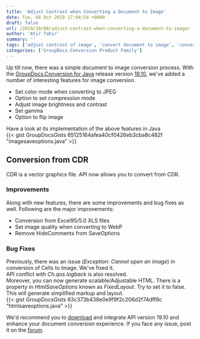 ```yaml
---
title: 'Adjust Contrast when Converting a Document to Image'
date: Tue, 08 Oct 2019 17:04:54 +0000
draft: false
url: /2019/10/08/adjust-contrast-when-converting-a-document-to-image/
author: 'Atir Tahir'
summary: ''
tags: ['adjust contrast of image', 'convert document to image', 'convert to image', 'convert to image in java']
categories: ['GroupDocs.Conversion Product Family']
---
```


Up till now, there was a simple document to image conversion process. With the [GroupDocs.Conversion for Java](https://products.groupdocs.com/conversion/java) release version [19.10](https://docs.groupdocs.com/display/conversionjava/GroupDocs.Conversion+for+Java+19.10+Release+Notes), we've added a number of interesting features for image conversion.

*   Set color mode when converting to JPEG
*   Option to set compression mode
*   Adjust image brightness and contrast
*   Set gamma
*   Option to flip image

Have a look at its implementation of the above features in Java  
{{< gist GroupDocsGists 65125164afea40cf0426eb3cba8c482f "imagesaveoptions.java" >}}

## **Conversion from CDR**

CDR is a vector graphics file. API now allows you to convert from CDR.

### **Improvements**

Along with new features, there are some improvements and bug fixes as well. Following are the major improvements:

*   Conversion from Excel95/5.0 XLS files
*   Set image quality when converting to WebP
*   Remove HideComments from SaveOptions

### **Bug Fixes**

Previously, there was an issue (_Exception: Cannot open an image_) in conversion of Cells to Image. We've fixed it.  
API conflict with _Ch.qos.logback_ is also resolved.  
Moreover, you can now generate scalable/Adjustable HTML. There is a property in _HtmlSaveOptions_ known as _FixedLayout_. Try to set it to false. This will generate simplified markup and layout.  
{{< gist GroupDocsGists 63c373b438e0e9f9f2c206d2f74dff8c "htmlsaveoptions.java" >}}

We'd recommend you to [download](https://downloads.groupdocs.com/conversion/java) and integrate API version 19.10 and enhance your document conversion experience. If you face any issue, post it on the [forum](https://forum.groupdocs.com/c/conversion).




